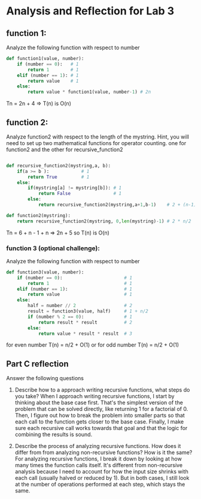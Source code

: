 # Analysis and Reflection for Lab 3

## function 1:

Analyze the following function with respect to number

```python
def function1(value, number):
	if (number == 0):   # 1
		return 1        # 1
	elif (number == 1): # 1
		return value    # 1
	else:
		return value * function1(value, number-1) # 2n
```
Tn = 2n + 4 => T(n) is O(n)

## function 2:

Analyze function2 with respect to the length of the mystring.  Hint, you will need to set up two mathematical functions for operator counting.  one for function2 and the other for recursive_function2

```python

def recursive_function2(mystring,a, b):
	if(a >= b ):            # 1
		return True         # 1
	else:
		if(mystring[a] != mystring[b]): # 1
			return False                # 1
		else:
			return recursive_function2(mystring,a+1,b-1)    # 2 + (n-1)

def function2(mystring):
	return recursive_function2(mystring, 0,len(mystring)-1) # 2 * n/2

```
Tn = 6 + n - 1 + n => 2n + 5 so T(n) is O(n)

### function 3 (optional challenge):

Analyze the following function with respect to number


```python
def function3(value, number):
	if (number == 0):                       # 1
		return 1                            # 1
	elif (number == 1):                     # 1
		return value                        # 1
	else:
		half = number // 2                  # 2
		result = function3(value, half)     # 1 + n/2
		if (number % 2 == 0):               # 1
			return result * result          # 2
		else:
			return value * result * result  # 3

```
for even number T(n) = n/2 + O(1) or for odd number T(n) = n/2 + O(1)

## Part C reflection

Answer the following questions

1. Describe how to a approach writing recursive functions, what steps do you take?
When I approach writing recursive functions, I start by thinking about the base case first. That's the simplest version of the problem that can be solved directly, 
like returning 1 for a factorial of 0. Then, I figure out how to break the problem into smaller parts so that each call to the function gets closer to the base case. Finally, I make sure each recursive call works towards that goal and that the logic for combining the results is sound.

2. Describe the process of analyzing recursive functions.  How does it differ from from analyzing non-recursive functions?  How is it the same? 
For analyzing recursive functions, I break it down by looking at how many times the function calls itself. It's different from non-recursive analysis because I need to account for how the input size shrinks with each call (usually halved or reduced by 1).
But in both cases, I still look at the number of operations performed at each step, which stays the same.
